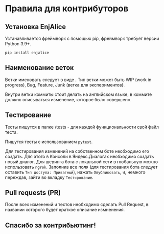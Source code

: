 # Правила для контрибуторов

## Установка EnjAlice

Устанавливается фреймворк с помощью pip, фреймворк требует
версии Python 3.9+.

```
pip install enjalice
```

## Наименование веток

Ветки именовать следует в виде <author>_<branch-type>_<branch-name>.
Тип ветки может быть WIP (work in progress), Bug, Feature, Junk
(ветка для экспериментов).

Внутри ветки коммиты стоит делать на английском языке, в коммите
должно описываться изменение, которое было совершено.

## Тестирование

Тесты пишутся в папке /tests - для каждой функциональности свой файл
теста.

Пишутся тесты с использованием ``pytest``.

Для тестирования изменений на собственном боте необходимо
его создать.
Для этого в Консоли в Яндекс.Диалогах необходимо создать новый
диалог. Для шеринга бота с локальной сети в глобальную можно
использовать ``ngrok``. Заполнив все поля (для тестирования
бота следует оставить ``Тип доступа: Приватный``), нажать
``Опубликовать``, и, немного переждав, зайти во вкладку
``Тестирование``.

## Pull requests (PR)

После всех изменений и тестов необходимо сделать Pull Request,
в названии которого будет краткое описание измненения.

## Спасибо за контрибьютинг!
